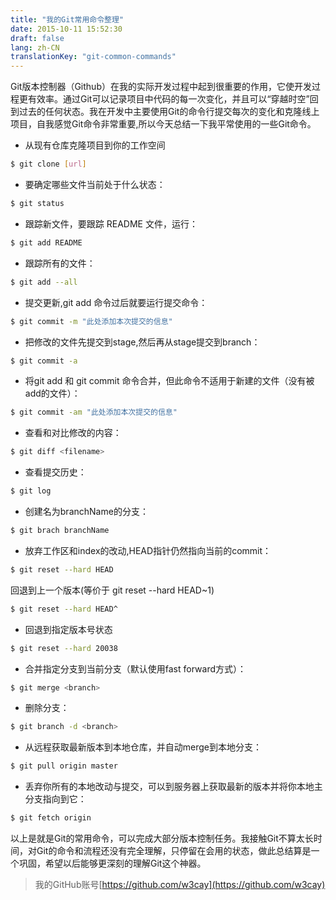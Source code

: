 ```yaml
---
title: "我的Git常用命令整理"
date: 2015-10-11 15:52:30
draft: false
lang: zh-CN
translationKey: "git-common-commands"
---
```



Git版本控制器（Github）在我的实际开发过程中起到很重要的作用，它使开发过程更有效率。通过Git可以记录项目中代码的每一次变化，并且可以“穿越时空”回到过去的任何状态。我在开发中主要使用Git的命令行提交每次的变化和克隆线上项目，自我感觉Git命令非常重要,所以今天总结一下我平常使用的一些Git命令。

* 从现有仓库克隆项目到你的工作空间
``` bash
$ git clone [url]
```
* 要确定哪些文件当前处于什么状态：
``` bash
$ git status
``` 
* 跟踪新文件，要跟踪 README 文件，运行：
``` bash
$ git add README
```
* 跟踪所有的文件：
``` bash
$ git add --all
```
* 提交更新,git add 命令过后就要运行提交命令：
``` bash
$ git commit -m "此处添加本次提交的信息"
```
* 把修改的文件先提交到stage,然后再从stage提交到branch：
``` bash
$ git commit -a 
``` 
* 将git add 和 git commit 命令合并，但此命令不适用于新建的文件（没有被add的文件）：
``` bash
$ git commit -am "此处添加本次提交的信息"
```
* 查看和对比修改的内容：
``` bash
$ git diff <filename>
```
* 查看提交历史：
``` bash
$ git log
```
* 创建名为branchName的分支：
``` bash
$ git brach branchName 
```
* 放弃工作区和index的改动,HEAD指针仍然指向当前的commit：
``` bash
$ git reset --hard HEAD 
```
回退到上一个版本(等价于 git reset --hard HEAD~1) 
``` bash
$ git reset --hard HEAD^ 
```
* 回退到指定版本号状态
``` bash
$ git reset --hard 20038
```
* 合并指定分支到当前分支（默认使用fast forward方式）：
``` bash
$ git merge <branch>
```
* 删除分支：
``` bash
$ git branch -d <branch>
```
* 从远程获取最新版本到本地仓库，并自动merge到本地分支：
``` bash
$ git pull origin master
```
* 丢弃你所有的本地改动与提交，可以到服务器上获取最新的版本并将你本地主分支指向到它：
``` bash
$ git fetch origin
```
		
以上是就是Git的常用命令，可以完成大部分版本控制任务。我接触Git不算太长时间，对Git的命令和流程还没有完全理解，只停留在会用的状态，做此总结算是一个巩固，希望以后能够更深刻的理解Git这个神器。
>我的GitHub账号[https://github.com/w3cay](https://github.com/w3cay)